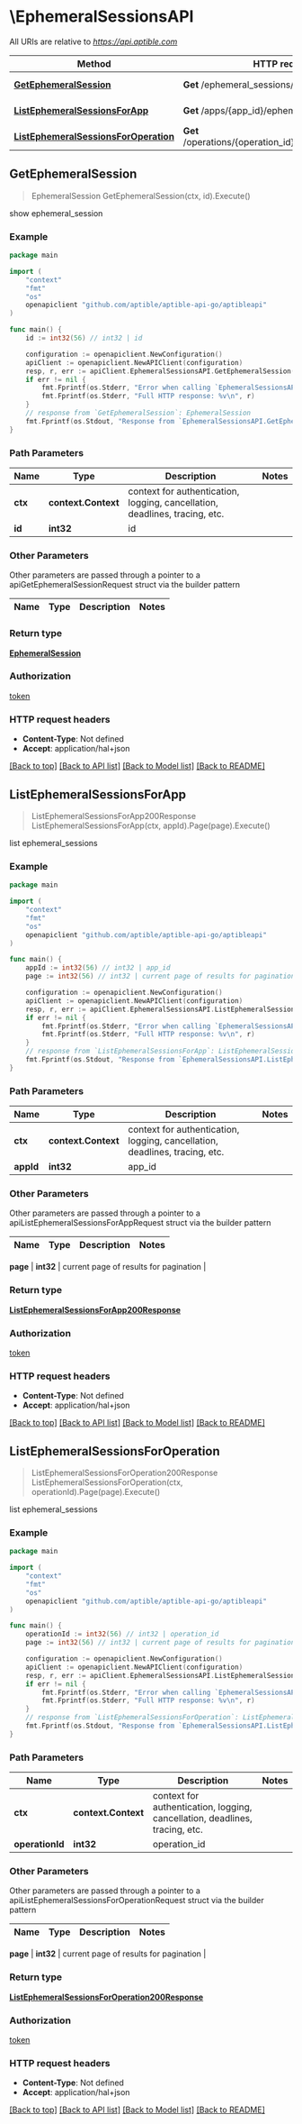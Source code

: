 # \EphemeralSessionsAPI

All URIs are relative to *https://api.aptible.com*

Method | HTTP request | Description
------------- | ------------- | -------------
[**GetEphemeralSession**](EphemeralSessionsAPI.md#GetEphemeralSession) | **Get** /ephemeral_sessions/{id} | show ephemeral_session
[**ListEphemeralSessionsForApp**](EphemeralSessionsAPI.md#ListEphemeralSessionsForApp) | **Get** /apps/{app_id}/ephemeral_sessions | list ephemeral_sessions
[**ListEphemeralSessionsForOperation**](EphemeralSessionsAPI.md#ListEphemeralSessionsForOperation) | **Get** /operations/{operation_id}/ephemeral_sessions | list ephemeral_sessions



## GetEphemeralSession

> EphemeralSession GetEphemeralSession(ctx, id).Execute()

show ephemeral_session

### Example

```go
package main

import (
	"context"
	"fmt"
	"os"
	openapiclient "github.com/aptible/aptible-api-go/aptibleapi"
)

func main() {
	id := int32(56) // int32 | id

	configuration := openapiclient.NewConfiguration()
	apiClient := openapiclient.NewAPIClient(configuration)
	resp, r, err := apiClient.EphemeralSessionsAPI.GetEphemeralSession(context.Background(), id).Execute()
	if err != nil {
		fmt.Fprintf(os.Stderr, "Error when calling `EphemeralSessionsAPI.GetEphemeralSession``: %v\n", err)
		fmt.Fprintf(os.Stderr, "Full HTTP response: %v\n", r)
	}
	// response from `GetEphemeralSession`: EphemeralSession
	fmt.Fprintf(os.Stdout, "Response from `EphemeralSessionsAPI.GetEphemeralSession`: %v\n", resp)
}
```

### Path Parameters


Name | Type | Description  | Notes
------------- | ------------- | ------------- | -------------
**ctx** | **context.Context** | context for authentication, logging, cancellation, deadlines, tracing, etc.
**id** | **int32** | id | 

### Other Parameters

Other parameters are passed through a pointer to a apiGetEphemeralSessionRequest struct via the builder pattern


Name | Type | Description  | Notes
------------- | ------------- | ------------- | -------------


### Return type

[**EphemeralSession**](EphemeralSession.md)

### Authorization

[token](../README.md#token)

### HTTP request headers

- **Content-Type**: Not defined
- **Accept**: application/hal+json

[[Back to top]](#) [[Back to API list]](../README.md#documentation-for-api-endpoints)
[[Back to Model list]](../README.md#documentation-for-models)
[[Back to README]](../README.md)


## ListEphemeralSessionsForApp

> ListEphemeralSessionsForApp200Response ListEphemeralSessionsForApp(ctx, appId).Page(page).Execute()

list ephemeral_sessions

### Example

```go
package main

import (
	"context"
	"fmt"
	"os"
	openapiclient "github.com/aptible/aptible-api-go/aptibleapi"
)

func main() {
	appId := int32(56) // int32 | app_id
	page := int32(56) // int32 | current page of results for pagination (optional)

	configuration := openapiclient.NewConfiguration()
	apiClient := openapiclient.NewAPIClient(configuration)
	resp, r, err := apiClient.EphemeralSessionsAPI.ListEphemeralSessionsForApp(context.Background(), appId).Page(page).Execute()
	if err != nil {
		fmt.Fprintf(os.Stderr, "Error when calling `EphemeralSessionsAPI.ListEphemeralSessionsForApp``: %v\n", err)
		fmt.Fprintf(os.Stderr, "Full HTTP response: %v\n", r)
	}
	// response from `ListEphemeralSessionsForApp`: ListEphemeralSessionsForApp200Response
	fmt.Fprintf(os.Stdout, "Response from `EphemeralSessionsAPI.ListEphemeralSessionsForApp`: %v\n", resp)
}
```

### Path Parameters


Name | Type | Description  | Notes
------------- | ------------- | ------------- | -------------
**ctx** | **context.Context** | context for authentication, logging, cancellation, deadlines, tracing, etc.
**appId** | **int32** | app_id | 

### Other Parameters

Other parameters are passed through a pointer to a apiListEphemeralSessionsForAppRequest struct via the builder pattern


Name | Type | Description  | Notes
------------- | ------------- | ------------- | -------------

 **page** | **int32** | current page of results for pagination | 

### Return type

[**ListEphemeralSessionsForApp200Response**](ListEphemeralSessionsForApp200Response.md)

### Authorization

[token](../README.md#token)

### HTTP request headers

- **Content-Type**: Not defined
- **Accept**: application/hal+json

[[Back to top]](#) [[Back to API list]](../README.md#documentation-for-api-endpoints)
[[Back to Model list]](../README.md#documentation-for-models)
[[Back to README]](../README.md)


## ListEphemeralSessionsForOperation

> ListEphemeralSessionsForOperation200Response ListEphemeralSessionsForOperation(ctx, operationId).Page(page).Execute()

list ephemeral_sessions

### Example

```go
package main

import (
	"context"
	"fmt"
	"os"
	openapiclient "github.com/aptible/aptible-api-go/aptibleapi"
)

func main() {
	operationId := int32(56) // int32 | operation_id
	page := int32(56) // int32 | current page of results for pagination (optional)

	configuration := openapiclient.NewConfiguration()
	apiClient := openapiclient.NewAPIClient(configuration)
	resp, r, err := apiClient.EphemeralSessionsAPI.ListEphemeralSessionsForOperation(context.Background(), operationId).Page(page).Execute()
	if err != nil {
		fmt.Fprintf(os.Stderr, "Error when calling `EphemeralSessionsAPI.ListEphemeralSessionsForOperation``: %v\n", err)
		fmt.Fprintf(os.Stderr, "Full HTTP response: %v\n", r)
	}
	// response from `ListEphemeralSessionsForOperation`: ListEphemeralSessionsForOperation200Response
	fmt.Fprintf(os.Stdout, "Response from `EphemeralSessionsAPI.ListEphemeralSessionsForOperation`: %v\n", resp)
}
```

### Path Parameters


Name | Type | Description  | Notes
------------- | ------------- | ------------- | -------------
**ctx** | **context.Context** | context for authentication, logging, cancellation, deadlines, tracing, etc.
**operationId** | **int32** | operation_id | 

### Other Parameters

Other parameters are passed through a pointer to a apiListEphemeralSessionsForOperationRequest struct via the builder pattern


Name | Type | Description  | Notes
------------- | ------------- | ------------- | -------------

 **page** | **int32** | current page of results for pagination | 

### Return type

[**ListEphemeralSessionsForOperation200Response**](ListEphemeralSessionsForOperation200Response.md)

### Authorization

[token](../README.md#token)

### HTTP request headers

- **Content-Type**: Not defined
- **Accept**: application/hal+json

[[Back to top]](#) [[Back to API list]](../README.md#documentation-for-api-endpoints)
[[Back to Model list]](../README.md#documentation-for-models)
[[Back to README]](../README.md)

